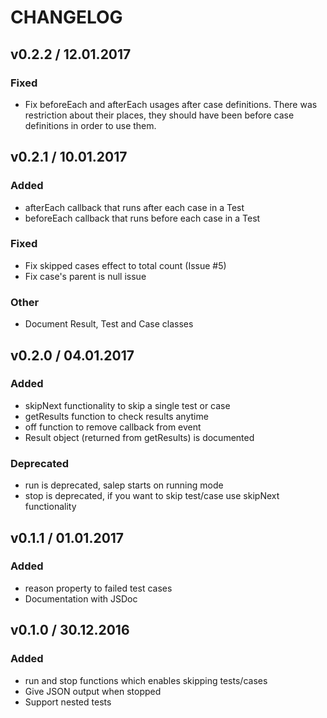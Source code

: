 # CHANGELOG

## v0.2.2 / 12.01.2017

### Fixed

- Fix beforeEach and afterEach usages after case definitions.
  There was restriction about their places, they should have
  been before case definitions in order to use them.

## v0.2.1 / 10.01.2017

### Added

- afterEach callback that runs after each case in a Test
- beforeEach callback that runs before each case in a Test

### Fixed

- Fix skipped cases effect to total count (Issue #5)
- Fix case's parent is null issue

### Other

- Document Result, Test and Case classes

## v0.2.0 / 04.01.2017

### Added

- skipNext functionality to skip a single test or case
- getResults function to check results anytime
- off function to remove callback from event
- Result object (returned from getResults) is documented

### Deprecated

- run is deprecated, salep starts on running mode
- stop is deprecated, if you want to skip test/case use skipNext functionality

## v0.1.1 / 01.01.2017

### Added

- reason property to failed test cases
- Documentation with JSDoc

## v0.1.0 / 30.12.2016

### Added

- run and stop functions which enables skipping tests/cases
- Give JSON output when stopped
- Support nested tests